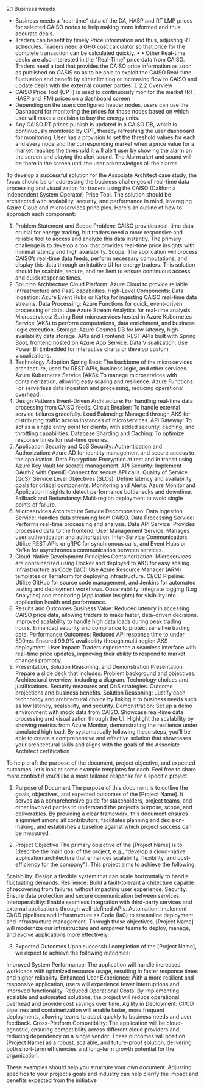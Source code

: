 2.1
Business weeds
* Business needs a "real-time" data of the DA, HASP and RT LMP prices for selected CAISO nodes to help making more informed and thus, accurate deals.
* Traders can benefit by timely Price information and thus, adjusting RT schedules.
Traders need a GHG cost calculator so that price for the complete transaction can be calculated quickly.
•
•
Other Real-time desks are also interested in the "Real-Time" price data from CAISO.
Traders need a tool that provides the CAISO price information as soon as published on OASIS so as to be able to exploit the CAISO Real-time fluctuation and benefit by either limiting or increasing flow to CAISO and update deals with the external counter parties.
].
2.2 Overview
* CAISO Price Tool (CPT) is used to continuously monitor the market (RT, HASP and IFM) prices on a dashboard screen
* Depending on the users configured header nodes, users can use the Dashboard for monitoring the prices for those nodes based on which user will make a decision to buy the energy units.
* Any CAISO RT prices publish is updated in a CAISO DB, which is continuously monitored by CPT, thereby refreshing the user dashboard for monitoring.
User has a provision to set the threshold values for each and every node and the corresponding market when a price value for a market reaches the threshold it will alert user by showing the alarm on the screen and playing the alert sound. The Alarm alert and sound will be there in the screen until the user acknowledges all the alarms

To develop a successful solution for the Associate Architect case study, the focus should be on addressing the business challenges of real-time data processing and visualization for traders using the CAISO (California Independent System Operator) Price Tool. The solution should be architected with scalability, security, and performance in mind, leveraging Azure Cloud and microservices principles. Here's an outline of how to approach each component:

1. Problem Statement and Scope
Problem: CAISO provides real-time data crucial for energy trading, but traders need a more responsive and reliable tool to access and analyze this data instantly. The primary challenge is to develop a tool that provides real-time price insights with minimal latency and high availability.
Scope: The application will process CAISO’s real-time data feeds, perform necessary computations, and display this data through an intuitive UI for energy traders. This solution should be scalable, secure, and resilient to ensure continuous access and quick response times.
2. Solution Architecture
Cloud Platform: Azure Cloud to provide reliable infrastructure and PaaS capabilities.
High-Level Components:
Data Ingestion: Azure Event Hubs or Kafka for ingesting CAISO real-time data streams.
Data Processing: Azure Functions for quick, event-driven processing of data. Use Azure Stream Analytics for real-time analysis.
Microservices: Spring Boot microservices hosted in Azure Kubernetes Service (AKS) to perform computations, data enrichment, and business logic execution.
Storage: Azure Cosmos DB for low-latency, high-availability data storage.
APIs and Frontend: REST APIs built with Spring Boot, frontend hosted on Azure App Service.
Data Visualization: Use Power BI Embedded for interactive charts or develop custom visualizations.
3. Technology Adoption
Spring Boot: The backbone of the microservices architecture, used for REST APIs, business logic, and other services.
Azure Kubernetes Service (AKS): To manage microservices with containerization, allowing easy scaling and resilience.
Azure Functions: For serverless data ingestion and processing, reducing operational overhead.
4. Design Patterns
Event-Driven Architecture: For handling real-time data processing from CAISO feeds.
Circuit Breaker: To handle external service failures gracefully.
Load Balancing: Managed through AKS for distributing traffic across instances of microservices.
API Gateway: To act as a single entry point for clients, with added security, caching, and throttling capabilities.
Database Sharding and Caching: To optimize response times for real-time queries.
5. Application Security and QoS
Security:
Authentication and Authorization: Azure AD for identity management and secure access to the application.
Data Encryption: Encryption at rest and in transit using Azure Key Vault for secrets management.
API Security: Implement OAuth2 with OpenID Connect for secure API calls.
Quality of Service (QoS):
Service Level Objectives (SLOs): Define latency and availability goals for critical components.
Monitoring and Alerts: Azure Monitor and Application Insights to detect performance bottlenecks and downtime.
Fallback and Redundancy: Multi-region deployment to avoid single points of failure.
6. Microservices Architecture
Service Decomposition:
Data Ingestion Service: Handles data streaming from CAISO.
Data Processing Service: Performs real-time processing and analysis.
Data API Service: Provides processed data to the frontend.
User Management Service: Manages user authentication and authorization.
Inter-Service Communication: Utilize REST APIs or gRPC for synchronous calls, and Event Hubs or Kafka for asynchronous communication between services.
7. Cloud-Native Development Principles
Containerization: Microservices are containerized using Docker and deployed to AKS for easy scaling.
Infrastructure as Code (IaC): Use Azure Resource Manager (ARM) templates or Terraform for deploying infrastructure.
CI/CD Pipeline: Utilize GitHub for source code management, and Jenkins for automated testing and deployment workflows.
Observability: Integrate logging (Log Analytics) and monitoring (Application Insights) for visibility into application health and performance.
8. Results and Outcomes
Business Value:
Reduced latency in accessing CAISO price data, allowing traders to make faster, data-driven decisions.
Improved scalability to handle high data loads during peak trading hours.
Enhanced security and compliance to protect sensitive trading data.
Performance Outcomes:
Reduced API response time to under 500ms.
Ensured 99.9% availability through multi-region AKS deployment.
User Impact:
Traders experience a seamless interface with real-time price updates, improving their ability to respond to market changes promptly.
9. Presentation, Solution Reasoning, and Demonstration
Presentation: Prepare a slide deck that includes:
Problem background and objectives.
Architectural overview, including a diagram.
Technology choices and justifications.
Security measures and QoS strategies.
Outcome projections and business benefits.
Solution Reasoning:
Justify each technology and architectural choice by linking it to business needs such as low latency, scalability, and security.
Demonstration:
Set up a demo environment with mock data from CAISO.
Showcase real-time data processing and visualization through the UI.
Highlight the scalability by showing metrics from Azure Monitor, demonstrating the resilience under simulated high load.
By systematically following these steps, you'll be able to create a comprehensive and effective solution that showcases your architectural skills and aligns with the goals of the Associate Architect certification.


To help craft the purpose of the document, project objective, and expected outcomes, let’s look at some example templates for each. Feel free to share more context if you’d like a more tailored response for a specific project.

1. Purpose of Document
The purpose of this document is to outline the goals, objectives, and expected outcomes of the [Project Name]. It serves as a comprehensive guide for stakeholders, project teams, and other involved parties to understand the project’s purpose, scope, and deliverables. By providing a clear framework, this document ensures alignment among all contributors, facilitates planning and decision-making, and establishes a baseline against which project success can be measured.

2. Project Objective
The primary objective of the [Project Name] is to [describe the main goal of the project, e.g., "develop a cloud-native application architecture that enhances scalability, flexibility, and cost-efficiency for the company"]. This project aims to achieve the following:

Scalability: Design a flexible system that can scale horizontally to handle fluctuating demands.
Resilience: Build a fault-tolerant architecture capable of recovering from failures without impacting user experience.
Security: Ensure data protection and secure communication between services.
Interoperability: Enable seamless integration with third-party services and external applications through well-defined APIs.
Automation: Implement CI/CD pipelines and Infrastructure as Code (IaC) to streamline deployment and infrastructure management.
Through these objectives, [Project Name] will modernize our infrastructure and empower teams to deploy, manage, and evolve applications more effectively.

3. Expected Outcomes
Upon successful completion of the [Project Name], we expect to achieve the following outcomes:

Improved System Performance: The application will handle increased workloads with optimized resource usage, resulting in faster response times and higher reliability.
Enhanced User Experience: With a more resilient and responsive application, users will experience fewer interruptions and improved functionality.
Reduced Operational Costs: By implementing scalable and automated solutions, the project will reduce operational overhead and provide cost savings over time.
Agility in Deployment: CI/CD pipelines and containerization will enable faster, more frequent deployments, allowing teams to adapt quickly to business needs and user feedback.
Cross-Platform Compatibility: The application will be cloud-agnostic, ensuring compatibility across different cloud providers and reducing dependency on a single vendor.
These outcomes will position [Project Name] as a robust, scalable, and future-proof solution, delivering both short-term efficiencies and long-term growth potential for the organization.

These examples should help you structure your own document. Adjusting specifics to your project’s goals and industry can help clarify the impact and benefits expected from the initiative
